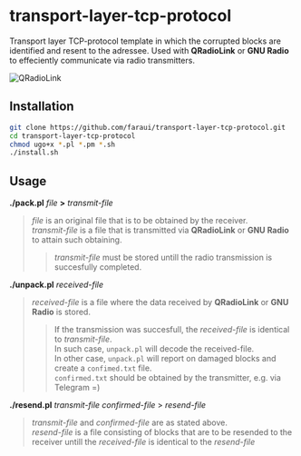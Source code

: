 # transport-layer-tcp-protocol
Transport layer TCP-protocol template in which the corrupted blocks are identified and resent to the adressee. Used with **QRadioLink** or **GNU Radio** to effeciently communicate via radio transmitters.

![QRadioLink](https://github.com/faraui/transport-layer-tcp-protocol/assets/170811164/8b8f9a25-015d-4a90-a6db-7bc348543464)


## Installation
```bash
git clone https://github.com/faraui/transport-layer-tcp-protocol.git
cd transport-layer-tcp-protocol
chmod ugo+x *.pl *.pm *.sh
./install.sh
```

## Usage
**./pack.pl** *file* **>** *transmit-file*
> *file* is an original file that is to be obtained by the receiver.\
> *transmit-file* is a file that is transmitted via **QRadioLink** or **GNU Radio** to attain such obtaining.
>> *transmit-file* must be stored untill the radio transmission is succesfully completed.

**./unpack.pl** *received-file*
> *received-file* is a file where the data received by **QRadioLink** or **GNU Radio** is stored.
>> If the transmission was succesfull, the *received-file* is identical to *transmit-file*.\
>> In such case, `unpack.pl` will decode the received-file.\
>> In other case, `unpack.pl` will report on damaged blocks and create a `confimed.txt` file.\
>> `confirmed.txt` should be obtained by the transmitter, e.g. via Telegram =)

**./resend.pl** *transmit-file* *confirmed-file* > *resend-file*
> *transmit-file* and *confirmed-file* are as stated above.\
> *resend-file* is a file consisting of blocks that are to be resended to the receiver untill the *received-file* is identical to the *resend-file*

